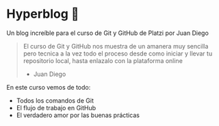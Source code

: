 # Hyperblog  💚  
Un blog increíble para el curso de Git y GitHub de Platzi por Juan Diego
> El curso de Git y GitHub nos muestra de un amanera muy sencilla pero tecnica a la vez todo el proceso desde como iniciar y llevar tu repositorio local, hasta enlazalo con la plataforma online
> - Juan Diego

En este curso vemos de todo:
- Todos los comandos de Git
- El flujo de trabajo en GitHub
- El verdadero amor por las buenas prácticas
